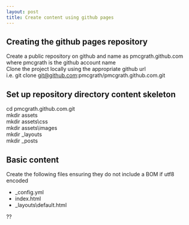 ```yaml
---
layout: post
title: Create content using github pages
---
```

  
## Creating the github pages repository
Create a public repository on github and name as pmcgrath.github.com where pmcgrath is the github account name  
Clone the project locally using the appropriate github url  
i.e. git clone git@github.com:pmcgrath/pmcgrath.github.com.git  
  
## Set up repository directory content skeleton
cd pmcgrath.github.com.git  
mkdir assets  
mkdir assets\css  
mkdir assets\images  
mkdir \_layouts  
mkdir \_posts  
  
## Basic content
Create the following files ensuring they do not include a BOM if utf8 encoded
* \_config.yml
* index.html
* \_layouts\default.html

??